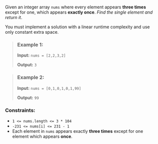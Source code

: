 Given an integer array `nums` where every element appears **three times** except for one, which appears **exactly once**. *Find the single element and return it*.

You must implement a solution with a linear runtime complexity and use only constant extra space.



> ### Example 1:
>
> **Input:** `nums = [2,2,3,2]`
> 
> **Output:** `3`


> ### Example 2:
>
> **Input:** `nums = [0,1,0,1,0,1,99]`
> 
> **Output:** `99`


### Constraints:

* `1 <= nums.length <= 3 * 104`
* `-231 <= nums[i] <= 231 - 1`
* Each element in `nums` appears exactly **three times** except for one element which appears **once**.